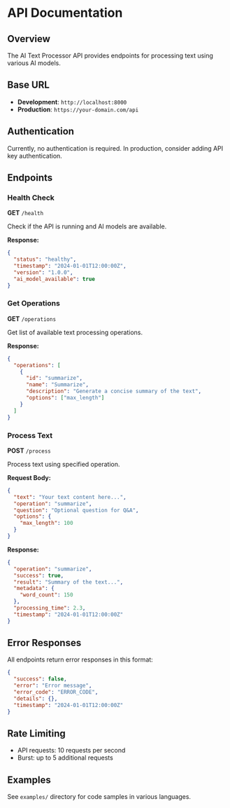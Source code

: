 # API Documentation

## Overview

The AI Text Processor API provides endpoints for processing text using various AI models.

## Base URL

- **Development**: `http://localhost:8000`
- **Production**: `https://your-domain.com/api`

## Authentication

Currently, no authentication is required. In production, consider adding API key authentication.

## Endpoints

### Health Check

**GET** `/health`

Check if the API is running and AI models are available.

**Response:**
```json
{
  "status": "healthy",
  "timestamp": "2024-01-01T12:00:00Z",
  "version": "1.0.0",
  "ai_model_available": true
}
```

### Get Operations

**GET** `/operations`

Get list of available text processing operations.

**Response:**
```json
{
  "operations": [
    {
      "id": "summarize",
      "name": "Summarize",
      "description": "Generate a concise summary of the text",
      "options": ["max_length"]
    }
  ]
}
```

### Process Text

**POST** `/process`

Process text using specified operation.

**Request Body:**
```json
{
  "text": "Your text content here...",
  "operation": "summarize",
  "question": "Optional question for Q&A",
  "options": {
    "max_length": 100
  }
}
```

**Response:**
```json
{
  "operation": "summarize",
  "success": true,
  "result": "Summary of the text...",
  "metadata": {
    "word_count": 150
  },
  "processing_time": 2.3,
  "timestamp": "2024-01-01T12:00:00Z"
}
```

## Error Responses

All endpoints return error responses in this format:

```json
{
  "success": false,
  "error": "Error message",
  "error_code": "ERROR_CODE",
  "details": {},
  "timestamp": "2024-01-01T12:00:00Z"
}
```

## Rate Limiting

- API requests: 10 requests per second
- Burst: up to 5 additional requests

## Examples

See `examples/` directory for code samples in various languages.

